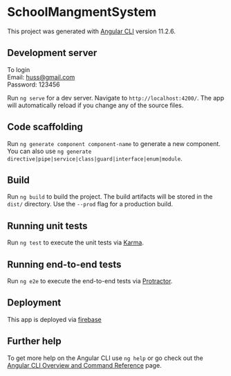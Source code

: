# SchoolMangmentSystem

This project was generated with [Angular CLI](https://github.com/angular/angular-cli) version 11.2.6.

## Development server
To login  
Email: huss@gmail.com  
Password: 123456  

Run `ng serve` for a dev server. Navigate to `http://localhost:4200/`. The app will automatically reload if you change any of the source files.

## Code scaffolding

Run `ng generate component component-name` to generate a new component. You can also use `ng generate directive|pipe|service|class|guard|interface|enum|module`.

## Build

Run `ng build` to build the project. The build artifacts will be stored in the `dist/` directory. Use the `--prod` flag for a production build.

## Running unit tests

Run `ng test` to execute the unit tests via [Karma](https://karma-runner.github.io).

## Running end-to-end tests

Run `ng e2e` to execute the end-to-end tests via [Protractor](http://www.protractortest.org/).

## Deployment
This app is deployed via [firebase](https://schoolmangmentsys.web.app/)

## Further help

To get more help on the Angular CLI use `ng help` or go check out the [Angular CLI Overview and Command Reference](https://angular.io/cli) page.
